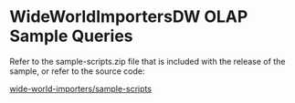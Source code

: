 # WideWorldImportersDW OLAP Sample Queries

Refer to the sample-scripts.zip file that is included with the release of the sample, or refer to the source code:

[wide-world-importers/sample-scripts](https://github.com/Microsoft/sql-server-samples/tree/master/samples/databases/wide-world-importers/sample-scripts)
